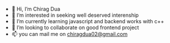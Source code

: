 - 👋 Hi, I’m Chirag Dua
- 👀 I’m interested in seeking well deserved interenship
- 🌱 I’m currently learning javascript and backend works with c++ 
- 💞️ I’m looking to collaborate on good frontend project
- 📫 you can mail me on chiragdua02@gmail.com 

<!---
duaChirag02/duaChirag02 is a ✨ special ✨ repository because its `README.md` (this file) appears on your GitHub profile.
You can click the Preview link to take a look at your changes.
--->
